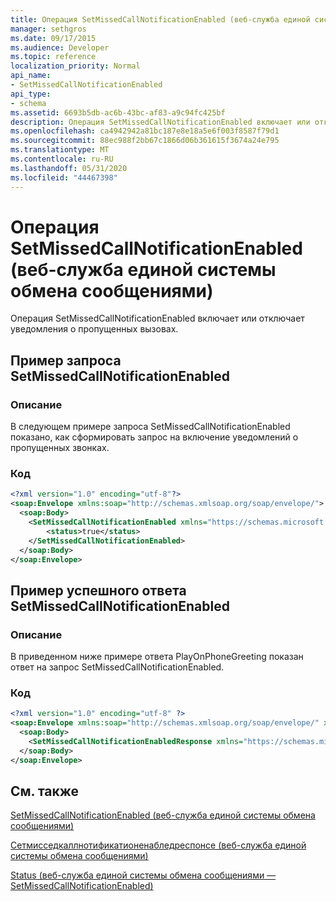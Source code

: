 ```yaml
---
title: Операция SetMissedCallNotificationEnabled (веб-служба единой системы обмена сообщениями)
manager: sethgros
ms.date: 09/17/2015
ms.audience: Developer
ms.topic: reference
localization_priority: Normal
api_name:
- SetMissedCallNotificationEnabled
api_type:
- schema
ms.assetid: 6693b5db-ac6b-43bc-af83-a9c94fc425bf
description: Операция SetMissedCallNotificationEnabled включает или отключает уведомления о пропущенных вызовах.
ms.openlocfilehash: ca4942942a81bc187e8e18a5e6f003f8587f79d1
ms.sourcegitcommit: 88ec988f2bb67c1866d06b361615f3674a24e795
ms.translationtype: MT
ms.contentlocale: ru-RU
ms.lasthandoff: 05/31/2020
ms.locfileid: "44467398"
---
```

# <a name="setmissedcallnotificationenabled-operation-um-web-service"></a>Операция SetMissedCallNotificationEnabled (веб-служба единой системы обмена сообщениями)

Операция SetMissedCallNotificationEnabled включает или отключает уведомления о пропущенных вызовах.
  
## <a name="setmissedcallnotificationenabled-request-example"></a>Пример запроса SetMissedCallNotificationEnabled

### <a name="description"></a>Описание

В следующем примере запроса SetMissedCallNotificationEnabled показано, как сформировать запрос на включение уведомлений о пропущенных звонках.
  
### <a name="code"></a>Код

```XML
<?xml version="1.0" encoding="utf-8"?>
<soap:Envelope xmlns:soap="http://schemas.xmlsoap.org/soap/envelope/">
  <soap:Body>
    <SetMissedCallNotificationEnabled xmlns="https://schemas.microsoft.com/exchange/services/2006/messages">
        <status>true</status>
    </SetMissedCallNotificationEnabled>
  </soap:Body>
</soap:Envelope>
```

## <a name="successful-setmissedcallnotificationenabled-response-example"></a>Пример успешного ответа SetMissedCallNotificationEnabled

### <a name="description"></a>Описание

В приведенном ниже примере ответа PlayOnPhoneGreeting показан ответ на запрос SetMissedCallNotificationEnabled.
  
### <a name="code"></a>Код

```XML
<?xml version="1.0" encoding="utf-8" ?> 
<soap:Envelope xmlns:soap="http://schemas.xmlsoap.org/soap/envelope/" xmlns:xsi="http://www.w3.org/2001/XMLSchema-instance" xmlns:xsd="http://www.w3.org/2001/XMLSchema">
  <soap:Body>
    <SetMissedCallNotificationEnabledResponse xmlns="https://schemas.microsoft.com/exchange/services/2006/messages" /> 
  </soap:Body>
</soap:Envelope>
```

## <a name="see-also"></a>См. также



[SetMissedCallNotificationEnabled (веб-служба единой системы обмена сообщениями)](setmissedcallnotificationenabled-um-web-service.md)
  
[Сетмисседкаллнотификатионенабледреспонсе (веб-служба единой системы обмена сообщениями)](setmissedcallnotificationenabledresponse-um-web-service.md)
  
[Status (веб-служба единой системы обмена сообщениями — SetMissedCallNotificationEnabled)](status-um-web-servicesetmissedcallnotificationenabled.md)

